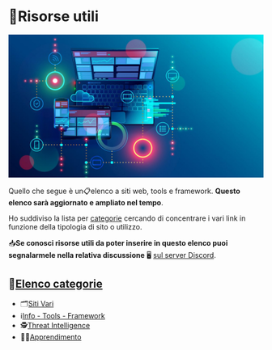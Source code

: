 # 📝Risorse utili

![image](images/proxy-image.jpg)

Quello che segue è un📋elenco a siti web, tools e framework. **Questo elenco sarà aggiornato e ampliato nel tempo**.

Ho suddiviso la lista per [categorie](#📌elenco-categorie) cercando di concentrare i vari link in funzione della tipologia di sito o utilizzo.

📥**Se conosci risorse utili da poter inserire in questo elenco puoi segnalarmele nella relativa discussione** 🖥 [sul server Discord](https://discord.com/channels/1172829172675133471/1186054636210229248).

## 📌[Elenco categorie](#📌elenco-categorie)

* 🗂️[Siti Vari](🗂️Various.md)
* ℹ️[Info - Tools - Framework](ℹ️Info-Tools.md)
* 🕵️[Threat Intelligence](🕵️Threat%20Intelligence.md)
* 👨‍🏫[Apprendimento](👨‍🏫E-Learning.md)
